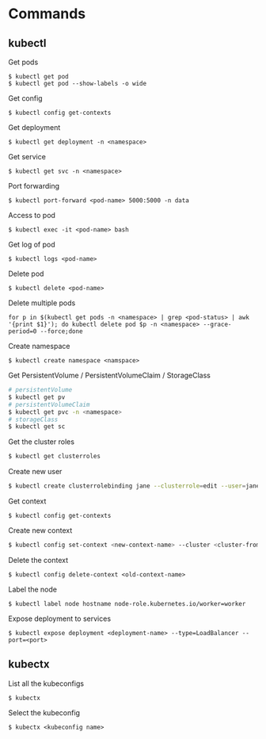 # Commands

## kubectl

Get pods

```text
$ kubectl get pod
$ kubectl get pod --show-labels -o wide
```

Get config

```text
$ kubectl config get-contexts
```

Get deployment

```text
$ kubectl get deployment -n <namespace>
```

Get service

```text
$ kubectl get svc -n <namespace>
```

Port forwarding

```text
$ kubectl port-forward <pod-name> 5000:5000 -n data
```

Access to pod

```text
$ kubectl exec -it <pod-name> bash
```

Get log of pod

```text
$ kubectl logs <pod-name>
```

Delete pod

```text
$ kubectl delete <pod-name>
```

Delete multiple pods

```text
for p in $(kubectl get pods -n <namespace> | grep <pod-status> | awk '{print $1}'); do kubectl delete pod $p -n <namespace> --grace-period=0 --force;done
```

Create namespace

```text
$ kubectl create namespace <namspace>
```

Get PersistentVolume / PersistentVolumeClaim / StorageClass

```bash
# persistentVolume
$ kubectl get pv
# persistentVolumeClaim
$ kubectl get pvc -n <namespace>
# storageClass
$ kubectl get sc
```

Get the cluster roles

```bash
$ kubectl get clusterroles
```

Create new user 

```bash
$ kubectl create clusterrolebinding jane --clusterrole=edit --user=jane
```

Get context

```text
$ kubectl config get-contexts
```

Create new context

```bash
$ kubectl config set-context <new-context-name> --cluster <cluster-from-old-context> --user <auth-info-from-old-context>
```

Delete the context

```text
$ kubectl config delete-context <old-context-name>
```

Label the node

```text
$ kubectl label node hostname node-role.kubernetes.io/worker=worker
```

Expose deployment to services

```text
$ kubectl expose deployment <deployment-name> --type=LoadBalancer --port=<port>
```

## kubectx

List all the kubeconfigs

```text
$ kubectx
```

Select the kubeconfig

```text
$ kubectx <kubeconfig name>
```


